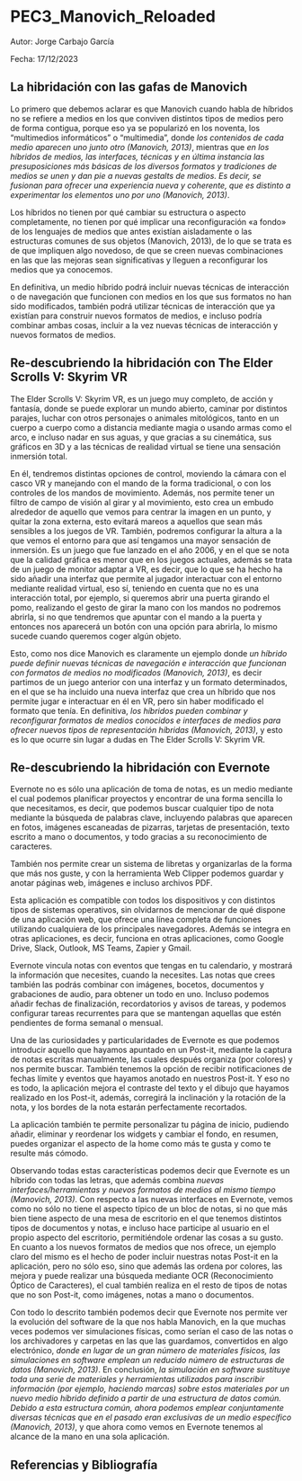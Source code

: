 # PEC3_Manovich_Reloaded
Autor: Jorge Carbajo García

Fecha: 17/12/2023
## La hibridación con las gafas de Manovich
Lo primero que debemos aclarar es que Manovich cuando habla de híbridos no se refiere a medios en los que conviven distintos tipos de medios pero de forma contigua, porque eso ya se popularizó en los noventa, los “multimedios informáticos” o “multimedia”, donde _los contenidos de cada medio aparecen uno junto otro (Manovich, 2013)_, mientras que _en los híbridos de medios, las interfaces, técnicas y en última instancia las presuposiciones más básicas de los diversos formatos y tradiciones de medios se unen y dan pie a nuevas gestalts de medios. Es decir, se fusionan para ofrecer una experiencia nueva y coherente, que es distinto a experimentar los elementos uno por uno (Manovich, 2013)_.

Los híbridos no tienen por qué cambiar su estructura o aspecto completamente, no tienen por qué implicar una reconfiguración «a fondo» de los lenguajes de medios que antes existían aisladamente o las estructuras comunes de sus objetos (Manovich, 2013), de lo que se trata es de que impliquen algo novedoso, de que se creen nuevas combinaciones en las que las mejoras sean significativas y lleguen a reconfigurar los medios que ya conocemos.

En definitiva, un medio híbrido podrá incluir nuevas técnicas de interacción o de navegación que funcionen con medios en los que sus formatos no han sido modificados, también podrá utilizar técnicas de interacción que ya existían para construir nuevos formatos de medios, e incluso podría combinar ambas cosas, incluir a la vez nuevas técnicas de interacción y nuevos formatos de medios.

## Re-descubriendo la hibridación con The Elder Scrolls V: Skyrim VR
The Elder Scrolls V: Skyrim VR, es un juego muy completo, de acción y fantasía, donde se puede explorar un mundo abierto, caminar por distintos parajes, luchar con otros personajes o animales mitológicos, tanto en un cuerpo a cuerpo como a distancia mediante magia o usando armas como el arco, e incluso nadar en sus aguas, y que gracias a su cinemática, sus gráficos en 3D y a las técnicas de realidad virtual se tiene una sensación inmersión total.

En él, tendremos distintas opciones de control, moviendo la cámara con el casco VR y manejando con el mando de la forma tradicional, o con los controles de los mandos de movimiento. Además, nos permite tener un filtro de campo de visión al girar y al movimiento, esto crea un embudo alrededor de aquello que vemos para centrar la imagen en un punto, y quitar la zona externa, esto evitará mareos a aquellos que sean más sensibles a los juegos de VR. También, podremos configurar la altura a la que vemos el entorno para que así tengamos una mayor sensación de inmersión.
Es un juego que fue lanzado en el año 2006, y en el que se nota que la calidad gráfica es menor que en los juegos actuales, además se trata de un juego de monitor adaptar a VR, es decir, que lo que se ha hecho ha sido añadir una interfaz que permite al jugador interactuar con el entorno mediante realidad virtual, eso sí, teniendo en cuenta que no es una interacción total, por ejemplo, si queremos abrir una puerta girando el pomo, realizando el gesto de girar la mano con los mandos no podremos abrirla, si no que tendremos que apuntar con el mando a la puerta y entonces nos aparecerá un botón con una opción para abrirla, lo mismo sucede cuando queremos coger algún objeto.

Esto, como nos dice Manovich es claramente un ejemplo donde _un híbrido puede definir nuevas técnicas de navegación e interacción que funcionan con formatos de medios no modificados (Manovich, 2013)_, es decir partimos de un juego anterior con una interfaz y un formato determinados, en el que se ha incluido una nueva interfaz que crea un híbrido que nos permite jugar e interactuar en él en VR, pero sin haber modificado el formato que tenía. En definitiva, _los híbridos pueden combinar y reconfigurar formatos de medios conocidos e interfaces de medios para ofrecer nuevos tipos de representación híbridas (Manovich, 2013)_, y esto es lo que ocurre sin lugar a dudas en The Elder Scrolls V: Skyrim VR.

## Re-descubriendo la hibridación con Evernote
Evernote no es sólo una aplicación de toma de notas, es un medio mediante el cual podemos planificar proyectos y encontrar de una forma sencilla lo que necesitamos, es decir, que podemos buscar cualquier tipo de nota mediante la búsqueda de palabras clave, incluyendo palabras que aparecen en fotos, imágenes escaneadas de pizarras, tarjetas de presentación, texto escrito a mano o documentos, y todo gracias a su reconocimiento de caracteres.

También nos permite crear un sistema de libretas y organizarlas de la forma que más nos guste, y con la herramienta Web Clipper podemos guardar y anotar páginas web, imágenes e incluso archivos PDF.

Esta aplicación es compatible con todos los dispositivos y con distintos tipos de sistemas operativos, sin olvidarnos de mencionar de qué dispone de una aplicación web, que ofrece una línea completa de funciones utilizando cualquiera de los principales navegadores. Además se integra en otras aplicaciones, es decir, funciona en otras aplicaciones, como Google Drive, Slack, Outlook, MS Teams, Zapier y Gmail.

Evernote vincula notas con eventos que tengas en tu calendario, y mostrará la información que necesites, cuando la necesites. Las notas que crees también las podrás combinar con imágenes, bocetos, documentos y grabaciones de audio, para obtener un todo en uno. Incluso podemos añadir fechas de finalización, recordatorios y avisos de tareas, y podemos configurar tareas recurrentes para que se mantengan aquellas que estén pendientes de forma semanal o mensual.

Una de las curiosidades y particularidades de Evernote es que podemos introducir aquello que hayamos apuntado en un Post-it, mediante la captura de notas escritas manualmente, las cuales después organiza (por colores) y nos permite buscar. También tenemos la opción de recibir notificaciones de fechas límite y eventos que hayamos anotado en nuestros Post-it. Y eso no es todo, la aplicación mejora el contraste del texto y el dibujo que hayamos realizado en los Post-it, además, corregirá la inclinación y la rotación de la nota, y los bordes de la nota estarán perfectamente recortados.

La aplicación también te permite personalizar tu página de inicio, pudiendo añadir, eliminar y reordenar los widgets y cambiar el fondo, en resumen, puedes organizar el aspecto de la home como más te gusta y como te resulte más cómodo.

Observando todas estas características podemos decir que Evernote es un híbrido con todas las letras, que además combina _nuevas interfaces/herramientas y nuevos formatos de medios al mismo tiempo (Manovich, 2013)_. Con respecto a las nuevas interfaces en Evernote, vemos como no sólo no tiene el aspecto típico de un bloc de notas, si no que más bien tiene aspecto de una mesa de escritorio en el que tenemos distintos tipos de documentos y notas, e incluso hace participe al usuario en el propio aspecto del escritorio, permitiéndole ordenar las cosas a su gusto. En cuanto a los nuevos formatos de medios que nos ofrece, un ejemplo claro del mismo es el hecho de poder incluir nuestras notas Post-it en la aplicación, pero no sólo eso, sino que además las ordena por colores, las mejora y puede realizar una búsqueda mediante OCR (Reconocimiento Óptico de Caracteres), el cual también realiza en el resto de tipos de notas que no son Post-it, como imágenes, notas a mano o documentos.

Con todo lo descrito también podemos decir que Evernote nos permite ver la evolución del software de la que nos habla Manovich, en la que muchas veces podemos ver simulaciones físicas, como serían el caso de las notas o los archivadores y carpetas en las que las guardamos, convertidos en algo electrónico, _donde en lugar de un gran número de materiales físicos, las simulaciones en software emplean un reducido número de estructuras de datos (Manovich, 2013)_. En conclusión, _la simulación en software sustituye toda una serie de materiales y herramientas utilizados para inscribir información (por ejemplo, haciendo marcas) sobre estos materiales por un nuevo medio híbrido definido a partir de una estructura de datos común. Debido a esta estructura común, ahora podemos emplear conjuntamente diversas técnicas que en el pasado eran exclusivas de un medio específico (Manovich, 2013)_, y que ahora como vemos en Evernote tenemos al alcance de la mano en una sola aplicación.

## Referencias y Bibliografía
